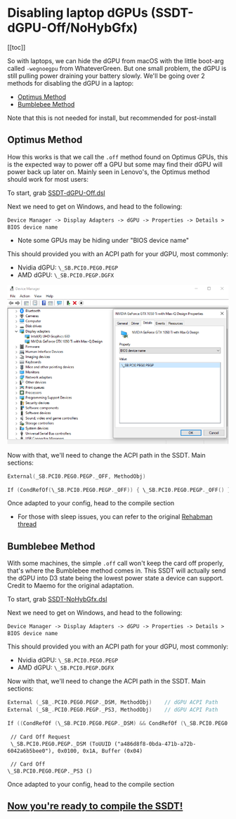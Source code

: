# Disabling laptop dGPUs (SSDT-dGPU-Off/NoHybGfx)

[[toc]]

So with laptops, we can hide the dGPU from macOS with the little boot-arg called `-wegnoegpu` from WhateverGreen. But one small problem, the dGPU is still pulling power draining your battery slowly. We'll be going over 2 methods for disabling the dGPU in a laptop:

* [Optimus Method](/Laptops/laptop-disable.md#optimus-method)
* [Bumblebee Method](/Laptops/laptop-disable.md#bumblebee-method)

Note that this is not needed for install, but recommended for post-install

## Optimus Method

How this works is that we call the `.off` method found on Optimus GPUs, this is the expected way to power off a GPU but some may find their dGPU will power back up later on. Mainly seen in Lenovo's, the Optimus method should work for most users:

To start, grab [SSDT-dGPU-Off.dsl](https://github.com/dortania/Getting-Started-With-ACPI/blob/master/extra-files/decompiled/SSDT-dGPU-Off.dsl.zip)

Next we need to get on Windows, and head to the following:

```
Device Manager -> Display Adapters -> dGPU -> Properties -> Details > BIOS device name
```

* Note some GPUs may be hiding under "BIOS device name"

This should provided you with an ACPI path for your dGPU, most commonly:

* Nvidia dGPU: `\_SB.PCI0.PEG0.PEGP`
* AMD dGPU: `\_SB.PCI0.PEGP.DGFX`

![Credit to 1Revenger1 for the image](../images/Desktops/nvidia.png)

Now with that, we'll need to change the ACPI path in the SSDT. Main sections:

```c
External(_SB.PCI0.PEG0.PEGP._OFF, MethodObj)
```

```c
If (CondRefOf(\_SB.PCI0.PEG0.PEGP._OFF)) { \_SB.PCI0.PEG0.PEGP._OFF() }
```

Once adapted to your config, head to the compile section

* For those with sleep issues, you can refer to the original [Rehabman thread](https://www.tonymacx86.com/threads/guide-disabling-discrete-graphics-in-dual-gpu-laptops.163772/)

## Bumblebee Method

With some machines, the simple `.off` call won't keep the card off properly, that's where the Bumblebee method comes in. This SSDT will actually send the dGPU into D3 state being the lowest power state a device can support. Credit to Maemo for the original adaptation.

To start, grab [SSDT-NoHybGfx.dsl](https://github.com/dortania/Getting-Started-With-ACPI/blob/master/extra-files/decompiled/SSDT-NoHybGfx.dsl.zip)

Next we need to get on Windows, and head to the following:

```
Device Manager -> Display Adapters -> dGPU -> Properties -> Details > BIOS device name
```

This should provided you with an ACPI path for your dGPU, most commonly:

* Nvidia dGPU: `\_SB.PCI0.PEG0.PEGP`
* AMD dGPU: `\_SB.PCI0.PEGP.DGFX`

Now with that, we'll need to change the ACPI path in the SSDT. Main sections:

```c
External (_SB_.PCI0.PEG0.PEGP._DSM, MethodObj)    // dGPU ACPI Path
External (_SB_.PCI0.PEG0.PEGP._PS3, MethodObj)    // dGPU ACPI Path
```

```c
If ((CondRefOf (\_SB.PCI0.PEG0.PEGP._DSM) && CondRefOf (\_SB.PCI0.PEG0.PEGP._PS3)))
```

```
 // Card Off Request
 \_SB.PCI0.PEG0.PEGP._DSM (ToUUID ("a486d8f8-0bda-471b-a72b-6042a6b5bee0"), 0x0100, 0x1A, Buffer (0x04)
```

```
 // Card Off
\_SB.PCI0.PEG0.PEGP._PS3 ()
```

Once adapted to your config, head to the compile section

## [Now you're ready to compile the SSDT!](/Manual/compile.md)
